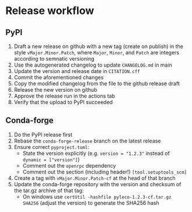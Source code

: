 # Release workflow

## PyPI

1. Draft a new release on github with a new tag (create on publish) in the style `vMajor.Minor.Patch`, where `Major`, `Minor`, and `Patch` are integers according to semnatic versioning
1. Use the autogenerated changelog to update `CHANGELOG.md` in main
1. Update the version and release date in `CITATION.cff`
1. Commit the aforementioned changes
1. Copy the modified changelog from the file to the github release draft
1. Release the new version on github
1. Approve the release run in the actions tab
1. Verify that the upload to PyPI succeeded


## Conda-forge

1. Do the PyPI release first
1. Rebase the `conda-forge-release` branch on the latest release
1. Ensure correct `pyproject.toml`:
   * State the version explicitly (e.g. `version = "1.2.3"` instead of `dynamic = ["version"]`) 
   * Comment out the `openrpc` dependency
   * Comment out the section (including header!) `[tool.setuptools_scm]`
1. Create a tag with `vMajor.Minor.Patch-cf` at the head of that branch
1. Update the conda-forge repository with the version and checksum of the tar.gz archive of that tag:
   * On windows use `certUtil -hashfile pyleco-1.2.3-cf.tar.gz SHA256` (adjust the version) to generate the SHA256 hash
